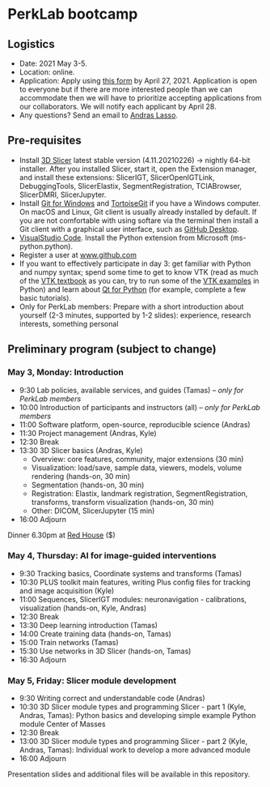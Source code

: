 # PerkLab bootcamp

## Logistics

- Date:	2021 May 3-5.
- Location: online.
- Application: Apply using [this form](https://forms.gle/SCY3oxFrmDd7VVM86) by April 27, 2021. Application is open to everyone but if there are more interested people than we can accommodate then we will have to prioritize accepting applications from our collaborators. We will notify each applicant by April 28.
- Any questions? Send an email to [Andras Lasso](mailto:lasso@queensu.ca).

## Pre-requisites
- Install [3D Slicer](http://download.slicer.org/) latest stable version (4.11.20210226) -> nightly 64-bit installer. After you installed Slicer, start it, open the Extension manager, and install these extensions: SlicerIGT, SlicerOpenIGTLink, DebuggingTools, SlicerElastix, SegmentRegistration, TCIABrowser, SlicerDMRI, SlicerJupyter.
- Install [Git for Windows](https://git-scm.com/download/win) and [TortoiseGit](https://tortoisegit.org/) if you have a Windows computer. On macOS and Linux, Git client is usually already installed by default. If you are not comfortable with using softare via the terminal then install a Git client with a graphical user interface, such as [GitHub Desktop](https://desktop.github.com/).
- [VisualStudio Code](https://code.visualstudio.com/). Install the Python extension from Microsoft (ms-python.python).
- Register a user at www.github.com
- If you want to effectively participate in day 3: get familiar with Python and numpy syntax; spend some time to get to know VTK (read as much of the [VTK textbook](https://vtk.org/vtk-textbook/) as you can, try to run some of the [VTK examples](https://kitware.github.io/vtk-examples/site/) in Python) and learn about [Qt for Python](https://www.qt.io/qt-for-python) (for example, complete a few basic tutorials).
- Only for PerkLab members: Prepare with a short introduction about yourself (2-3 minutes, supported by 1-2 slides): experience, research interests, something personal

## Preliminary program (subject to change)

### May 3, Monday: Introduction
- 9:30	Lab policies, available services, and guides (Tamas) _– only for PerkLab members_
- 10:00	Introduction of participants and instructors (all) _– only for PerkLab members_
- 11:00	Software platform, open-source, reproducible science (Andras)
- 11:30 Project management (Andras, Kyle)
- 12:30	Break
- 13:30	3D Slicer basics (Andras, Kyle)
  - Overview: core features, community, major extensions (30 min)
  - Visualization: load/save, sample data, viewers, models, volume rendering (hands-on, 30 min)
  - Segmentation (hands-on, 30 min)
  - Registration: Elastix, landmark registration, SegmentRegistration, transforms, transform visualization (hands-on, 30 min)
  - Other: DICOM, SlicerJupyter (15 min)
- 16:00	Adjourn

Dinner 6.30pm at [Red House](http://www.redhousedowntown.ca/) ($)

### May 4, Thursday: AI for image-guided interventions
- 9:30	Tracking basics, Coordinate systems and transforms (Tamas)
- 10:30	PLUS toolkit main features, writing Plus config files for tracking and image acquisition (Kyle)
- 11:00	Sequences, SlicerIGT modules: neuronavigation - calibrations, visualization (hands-on, Kyle, Andras)
- 12:30	Break
- 13:30 Deep learning introduction (Tamas)
- 14:00	Create training data (hands-on, Tamas)
- 15:00	Train networks (Tamas)
- 15:30	Use networks in 3D Slicer (hands-on, Tamas)
- 16:30	Adjourn


### May 5, Friday: Slicer module development
- 9:30	Writing correct and understandable code (Andras)
- 10:30	3D Slicer module types and programming Slicer - part 1 (Kyle, Andras, Tamas): Python basics and developing simple example Python module Center of Masses
- 12:30	Break
- 13:00	3D Slicer module types and programming Slicer - part 2 (Kyle, Andras, Tamas): Individual work to develop a more advanced module
- 16:00	Adjourn

Presentation slides and additional files will be available in this repository.
